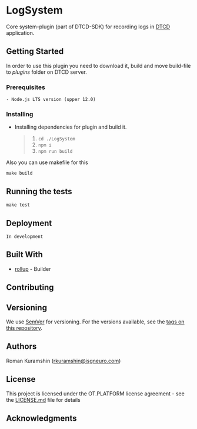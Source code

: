 # LogSystem

Core system-plugin (part of DTCD-SDK) for recording logs in [DTCD](https://github.com/ISGNeuroTeam/DTCD) application.

## Getting Started

In order to use this plugin you need to download it, build and move build-file to _plugins_ folder on DTCD server.

### Prerequisites

```
- Node.js LTS version (upper 12.0)
```

### Installing

- Installing dependencies for plugin and build it.
  > 1. `cd ./LogSystem`
  > 2. `npm i`
  > 3. `npm run build`

Also you can use makefile for this

```
make build
```

## Running the tests

```
make test
```

## Deployment

```
In development
```

## Built With

- [rollup](https://rollupjs.org/guide/en/) - Builder

## Contributing

## Versioning

We use [SemVer](http://semver.org/) for versioning. For the versions available, see the [tags on this repository](https://github.com/your/project/tags).

## Authors

Roman Kuramshin (rkuramshin@isgneuro.com)

## License

This project is licensed under the OT.PLATFORM license agreement - see the [LICENSE.md](LICENSE.md) file for details

## Acknowledgments
